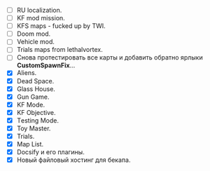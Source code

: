 * [ ] RU localization.
* [ ] KF mod mission.
* [ ] KFS maps - fucked up by TWI.
* [ ] Doom mod.
* [ ] Vehicle mod.
* [ ] Trials maps from lethalvortex.
* [ ] Снова протестировать все карты и добавить обратно ярлыки **CustomSpawnFix**...
* [x] Aliens.
* [x] Dead Space.
* [x] Glass House.
* [x] Gun Game.
* [x] KF Mode.
* [x] KF Objective.
* [x] Тesting Mode.
* [x] Toy Master.
* [x] Trials.
* [x] Map List.
* [x] Docsify и его плагины.
* [x] Новый файловый хостинг для бекапа.
